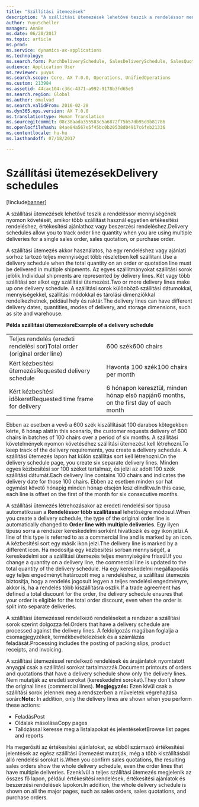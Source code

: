 ```yaml
---
title: "Szállítási ütemezések"
description: "A szállítási ütemezések lehetővé teszik a rendeléssor mennyiségének nyomon követését, amikor több szállítást használ egyetlen értékesítési rendeléshez, értékesítési ajánlathoz vagy beszerzési rendeléshez."
author: YuyuScheller
manager: AnnBe
ms.date: 06/20/2017
ms.topic: article
ms.prod: 
ms.service: dynamics-ax-applications
ms.technology: 
ms.search.form: PurchDeliverySchedule, SalesDeliverySchedule, SalesQuotationDeliverySchedule
audience: Application User
ms.reviewer: yuyus
ms.search.scope: Core, AX 7.0.0, Operations, UnifiedOperations
ms.custom: 213984
ms.assetid: 44cac104-c36c-4371-a992-9178b3fd65e9
ms.search.region: Global
ms.author: omulvad
ms.search.validFrom: 2016-02-28
ms.dyn365.ops.version: AX 7.0.0
ms.translationtype: Human Translation
ms.sourcegitcommit: 08c38aada355583c5a6872f75b57db95d9b81786
ms.openlocfilehash: 84ae84a567e5f45bc0b20538d04917c6feb21336
ms.contentlocale: hu-hu
ms.lasthandoff: 07/18/2017

---
```


# <a name="delivery-schedules"></a><span data-ttu-id="3fdb3-103">Szállítási ütemezések</span><span class="sxs-lookup"><span data-stu-id="3fdb3-103">Delivery schedules</span></span>

[!include[banner](../includes/banner.md)]


<span data-ttu-id="3fdb3-104">A szállítási ütemezések lehetővé teszik a rendeléssor mennyiségének nyomon követését, amikor több szállítást használ egyetlen értékesítési rendeléshez, értékesítési ajánlathoz vagy beszerzési rendeléshez.</span><span class="sxs-lookup"><span data-stu-id="3fdb3-104">Delivery schedules allow you to track order line quantity when you are using multiple deliveries for a single sales order, sales quotation, or purchase order.</span></span>

<span data-ttu-id="3fdb3-105">A szállítási ütemezés akkor használatos, ha egy rendeléshez vagy ajánlati sorhoz tartozó teljes mennyiséget több részletben kell szállítani.</span><span class="sxs-lookup"><span data-stu-id="3fdb3-105">Use a delivery schedule when the total quantity on an order or quotation line must be delivered in multiple shipments.</span></span> <span data-ttu-id="3fdb3-106">Az egyes szállítmányokat szállítási sorok jelölik.</span><span class="sxs-lookup"><span data-stu-id="3fdb3-106">Individual shipments are represented by delivery lines.</span></span> <span data-ttu-id="3fdb3-107">Két vagy több szállítási sor alkot egy szállítási ütemezést.</span><span class="sxs-lookup"><span data-stu-id="3fdb3-107">Two or more delivery lines make up one delivery schedule.</span></span> <span data-ttu-id="3fdb3-108">A szállítási sorok különböző szállítási dátumokkal, mennyiségekkel, szállítási módokkal és tárolási dimenziókkal rendelkezhetnek, például hely és raktár.</span><span class="sxs-lookup"><span data-stu-id="3fdb3-108">The delivery lines can have different delivery dates, quantities, modes of delivery, and storage dimensions, such as site and warehouse.</span></span>  

<span data-ttu-id="3fdb3-109">**Példa szállítási ütemezésre**</span><span class="sxs-lookup"><span data-stu-id="3fdb3-109">**Example of a delivery schedule**</span></span>

|                                   |                                          |
|-----------------------------------|------------------------------------------|
| <span data-ttu-id="3fdb3-110">Teljes rendelés (eredeti rendelési sor)</span><span class="sxs-lookup"><span data-stu-id="3fdb3-110">Total order (original order line)</span></span> | <span data-ttu-id="3fdb3-111">600 szék</span><span class="sxs-lookup"><span data-stu-id="3fdb3-111">600 chairs</span></span>                               |
| <span data-ttu-id="3fdb3-112">Kért kézbesítési ütemezés</span><span class="sxs-lookup"><span data-stu-id="3fdb3-112">Requested delivery schedule</span></span>       | <span data-ttu-id="3fdb3-113">Havonta 100 szék</span><span class="sxs-lookup"><span data-stu-id="3fdb3-113">100 chairs per month</span></span>                     |
| <span data-ttu-id="3fdb3-114">Kért kézbesítési időkeret</span><span class="sxs-lookup"><span data-stu-id="3fdb3-114">Requested time frame for delivery</span></span> | <span data-ttu-id="3fdb3-115">6 hónapon keresztül, minden hónap első napján</span><span class="sxs-lookup"><span data-stu-id="3fdb3-115">6 months, on the first day of each month</span></span> |

<span data-ttu-id="3fdb3-116">Ebben az esetben a vevő a 600 szék kiszállítását 100 darabos kötegekben kérte, 6 hónap alatt</span><span class="sxs-lookup"><span data-stu-id="3fdb3-116">In this scenario, the customer requests delivery of 600 chairs in batches of 100 chairs over a period of six months.</span></span> <span data-ttu-id="3fdb3-117">A szállítási követelmények nyomon követéséhez szállítási ütemezést kell létrehozni.</span><span class="sxs-lookup"><span data-stu-id="3fdb3-117">To keep track of the delivery requirements, you create a delivery schedule.</span></span> <span data-ttu-id="3fdb3-118">A szállítási ütemezés lapon hat külön szállítás sort kell létrehozni.</span><span class="sxs-lookup"><span data-stu-id="3fdb3-118">On the delivery schedule page, you create six separate delivery lines.</span></span> <span data-ttu-id="3fdb3-119">Minden egyes kézbesítési sor 100 széket tartalmaz, és jelzi az adott 100 szék szállítási dátumát.</span><span class="sxs-lookup"><span data-stu-id="3fdb3-119">Each delivery line contains 100 chairs and indicates the delivery date for those 100 chairs.</span></span> <span data-ttu-id="3fdb3-120">Ebben az esetben minden sor hat egymást követő hónapig minden hónap elsején lesz elindítva.</span><span class="sxs-lookup"><span data-stu-id="3fdb3-120">In this case, each line is offset on the first of the month for six consecutive months.</span></span>  

<span data-ttu-id="3fdb3-121">A szállítási ütemezés létrehozásakor az eredeti rendelési sor típusa automatikusan a **Rendeléssor több szállítással** lehetőségre módosul.</span><span class="sxs-lookup"><span data-stu-id="3fdb3-121">When you create a delivery schedule, the type of the original order line is automatically changed to **Order line with multiple deliveries**.</span></span> <span data-ttu-id="3fdb3-122">Egy ilyen típusú sorra a rendszer kereskedelmi sorként hivatkozik és egy ikon jelzi.</span><span class="sxs-lookup"><span data-stu-id="3fdb3-122">A line of this type is referred to as a commercial line and is marked by an icon.</span></span> <span data-ttu-id="3fdb3-123">A kézbesítési sort egy másik ikon jelzi.</span><span class="sxs-lookup"><span data-stu-id="3fdb3-123">The delivery line is marked by a different icon.</span></span> <span data-ttu-id="3fdb3-124">Ha módosítja egy kézbesítési sorban mennyiségét, a kereskedelmi sor a szállítási ütemezés teljes mennyiségére frissül.</span><span class="sxs-lookup"><span data-stu-id="3fdb3-124">If you change a quantity on a delivery line, the commercial line is updated to the total quantity of the delivery schedule.</span></span> <span data-ttu-id="3fdb3-125">Ha egy kereskedelmi megállapodás egy teljes engedményt határozott meg a rendeléshez, a szállítási ütemezés biztosítja, hogy a rendelés jogosult legyen a teljes rendelési engedményre, akkor is, ha a rendelés több kiszállításra oszlik.</span><span class="sxs-lookup"><span data-stu-id="3fdb3-125">If a trade agreement has defined a total discount for the order, the delivery schedule ensures that your order is eligible for the total order discount, even when the order is split into separate deliveries.</span></span>  

<span data-ttu-id="3fdb3-126">A szállítási ütemezéssel rendelkező rendeléseket a rendszer a szállítási sorok szerint dolgozza fel.</span><span class="sxs-lookup"><span data-stu-id="3fdb3-126">Orders that have a delivery schedule are processed against the delivery lines.</span></span> <span data-ttu-id="3fdb3-127">A feldolgozás magában foglalja a csomagjegyzékek, termékbevételezések és a számlázás feladását.</span><span class="sxs-lookup"><span data-stu-id="3fdb3-127">Processing includes the posting of packing slips, product receipts, and invoicing.</span></span>  

<span data-ttu-id="3fdb3-128">A szállítási ütemezéssel rendelkező rendelések és árajánlatok nyomtatott anyagai csak a szállítási sorokat tartalmazzák.</span><span class="sxs-lookup"><span data-stu-id="3fdb3-128">Document printouts of orders and quotations that have a delivery schedule show only the delivery lines.</span></span> <span data-ttu-id="3fdb3-129">Nem mutatják az eredeti sorokat (kereskedelmi sorokat).</span><span class="sxs-lookup"><span data-stu-id="3fdb3-129">They don't show the original lines (commercial lines).</span></span> <span data-ttu-id="3fdb3-130">**Megjegyzés:** Ezen kívül csak a szállítási sorok jelennek meg a rendszerben a műveletek végrehajtása során:</span><span class="sxs-lookup"><span data-stu-id="3fdb3-130">**Note:** In addition, only the delivery lines are shown when you perform these actions:</span></span>

-   <span data-ttu-id="3fdb3-131">Feladás</span><span class="sxs-lookup"><span data-stu-id="3fdb3-131">Post</span></span>
-   <span data-ttu-id="3fdb3-132">Oldalak másolása</span><span class="sxs-lookup"><span data-stu-id="3fdb3-132">Copy pages</span></span>
-   <span data-ttu-id="3fdb3-133">Tallózással keresse meg a listalapokat és jelentéseket</span><span class="sxs-lookup"><span data-stu-id="3fdb3-133">Browse list pages and reports</span></span>

<span data-ttu-id="3fdb3-134">Ha megerősíti az értékesítési ajánlatokat, az ebből származó értékesítési jelentések az egész szállítási ütemezést mutatják, még a több kiszállításból álló rendelési sorokat is.</span><span class="sxs-lookup"><span data-stu-id="3fdb3-134">When you confirm sales quotations, the resulting sales orders show the whole delivery schedule, even the order lines that have multiple deliveries.</span></span> <span data-ttu-id="3fdb3-135">Ezenkívül a teljes szállítási ütemezés megjelenik az összes fő lapon, például értékesítési rendelések, értékesítési ajánlatok és beszerzési rendelések lapokon.</span><span class="sxs-lookup"><span data-stu-id="3fdb3-135">In addition, the whole delivery schedule is shown on all the major pages, such as sales orders, sales quotations, and purchase orders.</span></span>




